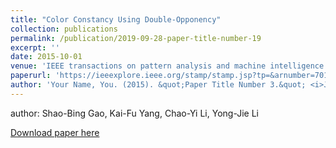 ```yaml
---
title: "Color Constancy Using Double-Opponency"
collection: publications
permalink: /publication/2019-09-28-paper-title-number-19
excerpt: ''
date: 2015-10-01
venue: 'IEEE transactions on pattern analysis and machine intelligence'
paperurl: 'https://ieeexplore.ieee.org/stamp/stamp.jsp?tp=&arnumber=7018983'
author: 'Your Name, You. (2015). &quot;Paper Title Number 3.&quot; <i>Journal 1</i>. 1(3).'
---
```


author: Shao-Bing Gao, Kai-Fu Yang, Chao-Yi Li, Yong-Jie Li

[Download paper here](https://ieeexplore.ieee.org/stamp/stamp.jsp?tp=&arnumber=7018983)

